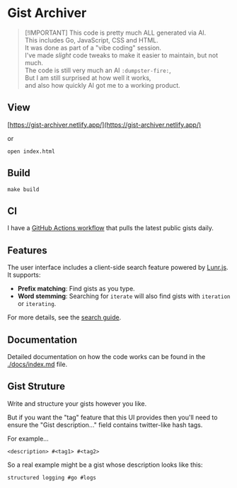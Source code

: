 # Gist Archiver

> \[!IMPORTANT\]
> This code is pretty much ALL generated via AI.\
> This includes Go, JavaScript, CSS and HTML.\
> It was done as part of a "vibe coding" session.\
> I've made _slight_ code tweaks to make it easier to maintain, but not much.\
> The code is still very much an AI `:dumpster-fire:`,\
> But I am still surprised at how well it works,\
> and also how quickly AI got me to a working product.

## View

[https://gist-archiver.netlify.app/](https://gist-archiver.netlify.app/)

or

```shell
open index.html
```

## Build

```shell
make build
```

## CI

I have a [GitHub Actions workflow](.github/workflows/daily-build.yml) that pulls
the latest public gists daily.

## Features

The user interface includes a client-side search feature powered by [Lunr.js](https://lunrjs.com/). It supports:

- **Prefix matching**: Find gists as you type.
- **Word stemming**: Searching for `iterate` will also find gists with `iteration` or `iterating`.

For more details, see the [search guide](./docs/search-guide.md).

## Documentation

Detailed documentation on how the code works can be found in the [./docs/index.md](./docs/index.md) file.

## Gist Struture

Write and structure your gists however you like.

But if you want the "tag" feature that this UI provides then you'll need to
ensure the "Gist description..." field contains twitter-like hash tags.

For example...

```
<description> #<tag1> #<tag2>
```

So a real example might be a gist whose description looks like this:

```
structured logging #go #logs
```
